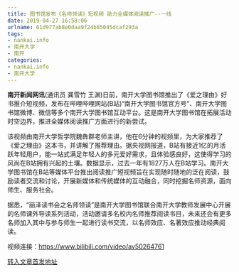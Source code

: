 ```yaml
---
title: 图书馆发布《名师领读》短视频 助力全媒体阅读推广--一线
date: 2019-04-27 16:58:06
urlname: 61d977ab8e0daa9f24b85045dcaf293a
tags: 
- nankai.info
- 南开大学
- 南开
categories:
- nankai.info
- 南开大学
---
```


**南开新闻网讯**(通讯员 龚雪竹 王渊)日前，南开大学图书馆推出了《爱之理由》好书推介短视频，发布在哔哩哔哩网站(B站)“南开大学图书馆官方号”、南开大学图书馆微博、微信等多个南开大学图书馆互动平台。这是南开大学图书馆在拓展活动时空边界，推进全媒体阅读推广方面进行的新尝试。

该视频由南开大学哲学院魏犇群老师主讲，他在6分钟的视频里，为大家推荐了《爱之理由》这本书，并讲解了推荐理由。据央视网报道，B站有接近1亿的月活跃年轻用户，能一站式满足年轻人的多元爱好需求，且体验感良好，这使得学习的风尚在B站拥有兴起的土壤。数据显示，过去一年有1827万人在B站学习。南开大学图书馆在B站等媒体平台推出阅读推广短视频旨在实现随时随地的泛在阅读，鼓励读者交流和讨论，开展新媒体和传统媒体的互动融合，同时挖掘名师资源，面向师生、服务社会。

据悉，“丽泽读书会之名师领读”是南开大学图书馆联合南开大学教师发展中心开展的名师课外导读系列活动，活动邀请多名校内名师推荐阅读书目，未来还会有更多名师加入其中与参与师生一起进行读书交流，以名师效应、名著效应推动经典阅读。

视频连接：https://www.bilibili.com/video/av50264761

[转入文章首发地址](http://news.nankai.edu.cn/zhxw/system/2019/04/26/000447235.shtml)